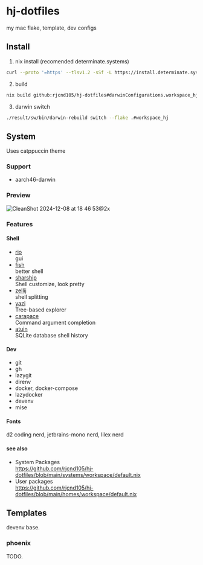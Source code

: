 # hj-dotfiles
my mac flake, template, dev configs

## Install
1. nix install (recomended determinate.systems)
```bash
curl --proto '=https' --tlsv1.2 -sSf -L https://install.determinate.systems/nix | sh -s -- install
```
2. build
```bash
nix build github:rjcnd105/hj-dotfiles#darwinConfigurations.workspace_hj.system --impure --fallback
```
3. darwin switch
```bash
./result/sw/bin/darwin-rebuild switch --flake .#workspace_hj
```

## System
Uses catppuccin theme

### Support
- aarch46-darwin

### Preview
![CleanShot 2024-12-08 at 18 46 53@2x](https://github.com/user-attachments/assets/fb76c014-0b20-42bd-8401-37af9287f856)


### Features

#### Shell
- [rio](https://github.com/raphamorim/rio)<br/>
gui
- [fish](https://github.com/fish-shell/fish-shell)<br/>
better shell
- [sharship](https://github.com/starship/starship)<br/>
Shell customize, look pretty
- [zellij](https://github.com/zellij-org/zellij)<br/>
shell splitting
- [yazi](https://github.com/sxyazi/yazi)<br/>
Tree-based explorer
- [carapace](https://github.com/carapace-sh/carapace)<br/>
Command argument completion
- [atuin](https://github.com/atuinsh/atuin)<br/>
SQLite database shell history

#### Dev
- git
- gh
- lazygit
- direnv
- docker, docker-compose
- lazydocker
- devenv
- mise

#### Fonts
d2 coding nerd, jetbrains-mono nerd, lilex nerd

#### see also
- System Packages<br/>
https://github.com/rjcnd105/hj-dotfiles/blob/main/systems/workspace/default.nix
- User packages<br/>
https://github.com/rjcnd105/hj-dotfiles/blob/main/homes/workspace/default.nix


## Templates
devenv base.

### phoenix
TODO.
